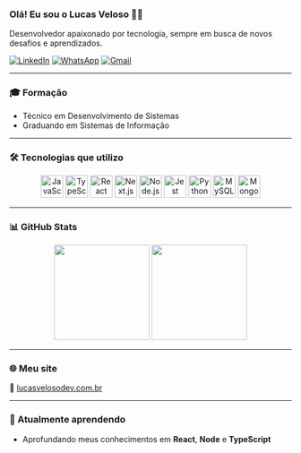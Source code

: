 ### Olá! Eu sou o Lucas Veloso 👋🏽

Desenvolvedor apaixonado por tecnologia, sempre em busca de novos desafios e aprendizados.

[![LinkedIn](https://img.shields.io/badge/LinkedIn-0077B5?style=for-the-badge&logo=linkedin&logoColor=white)](https://www.linkedin.com/in/lucasvelosoalves/)
[![WhatsApp](https://img.shields.io/badge/WhatsApp-25D366?style=for-the-badge&logo=whatsapp&logoColor=white)](https://api.whatsapp.com/send?phone=5571996579989)
[![Gmail](https://img.shields.io/badge/Gmail-D14836?style=for-the-badge&logo=gmail&logoColor=white)](mailto:lucasvalves98@gmail.com)

---

### 🎓 Formação

- Técnico em Desenvolvimento de Sistemas  
- Graduando em Sistemas de Informação

---

### 🛠️ Tecnologias que utilizo

<div align="center">
  <img height="40" src="https://cdn.jsdelivr.net/gh/devicons/devicon/icons/javascript/javascript-plain.svg" alt="JavaScript" />
  <img height="40" src="https://cdn.jsdelivr.net/gh/devicons/devicon/icons/typescript/typescript-original.svg" alt="TypeScript" />
  <img height="40" src="https://cdn.jsdelivr.net/gh/devicons/devicon/icons/react/react-original.svg" alt="React" />
  <img height="40" src="https://cdn.jsdelivr.net/gh/devicons/devicon/icons/nextjs/nextjs-original.svg" alt="Next.js" />
  <img height="40" src="https://cdn.jsdelivr.net/gh/devicons/devicon/icons/nodejs/nodejs-original.svg" alt="Node.js" />
  <img height="40" src="https://cdn.jsdelivr.net/gh/devicons/devicon/icons/jest/jest-plain.svg" alt="Jest" />
  <img height="40" src="https://cdn.jsdelivr.net/gh/devicons/devicon/icons/python/python-original.svg" alt="Python" />
  <img height="40" src="https://cdn.jsdelivr.net/gh/devicons/devicon/icons/mysql/mysql-original.svg" alt="MySQL" />
  <img height="40" src="https://cdn.jsdelivr.net/gh/devicons/devicon/icons/mongodb/mongodb-original.svg" alt="MongoDB" />
</div>

---

### 📊 GitHub Stats

<p align="center">
  <img height="170" src="https://github-readme-stats.vercel.app/api?username=lucasvalves&show_icons=true&theme=cobalthighcontrast" />
  <img height="170" src="https://github-readme-stats.vercel.app/api/top-langs/?username=lucasvalves&layout=compact&theme=cobalthighcontrast" />
</p>

---

### 🌐 Meu site

🔗 [lucasvelosodev.com.br](https://lucasvelosodev.com.br/)

---

### 🚀 Atualmente aprendendo

- Aprofundando meus conhecimentos em **React**, **Node** e **TypeScript**
